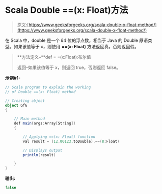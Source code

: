 # Scala Double ==(x: Float)方法

> 原文:[https://www.geeksforgeeks.org/scala-double-x-float-method/](https://www.geeksforgeeks.org/scala-double-x-float-method/)

在 Scala 中，double 是一个 64 位的浮点数，相当于 Java 的 Double 原语类型。如果该值等于 x，则使用 **==(x: Float)** 方法返回真，否则返回假。

> **方法定义–**def = =(x:Float):布尔值
> 
> 返回–如果该值等于 x，则返回 true，否则返回 false。

**示例#1:**

```scala
// Scala program to explain the working 
// of Double ==(x: Float) method

// Creating object
object GfG
{ 

    // Main method
    def main(args:Array[String])
    {

        // Applying ==(x: Float) function
        val result = (12.00123.toDouble).==(8:Float)

        // Displays output
        println(result)

    }
} 
```

**输出:**

```scala
false

```